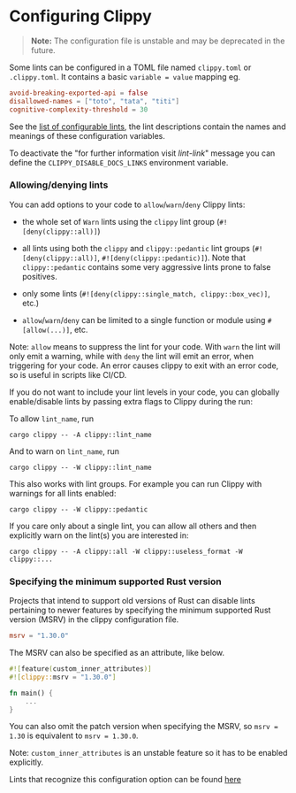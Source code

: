 # Configuring Clippy

> **Note:** The configuration file is unstable and may be deprecated in the future.

Some lints can be configured in a TOML file named `clippy.toml` or `.clippy.toml`. It contains a
basic `variable = value` mapping eg.

```toml
avoid-breaking-exported-api = false
disallowed-names = ["toto", "tata", "titi"]
cognitive-complexity-threshold = 30
```

See the [list of configurable lints](https://rust-lang.github.io/rust-clippy/master/index.html#Configuration),
the lint descriptions contain the names and meanings of these configuration variables.

To deactivate the "for further information visit *lint-link*" message you can define the `CLIPPY_DISABLE_DOCS_LINKS`
environment variable.

### Allowing/denying lints

You can add options to your code to `allow`/`warn`/`deny` Clippy lints:

* the whole set of `Warn` lints using the `clippy` lint group (`#![deny(clippy::all)]`)

* all lints using both the `clippy` and `clippy::pedantic` lint groups (`#![deny(clippy::all)]`,
  `#![deny(clippy::pedantic)]`). Note that `clippy::pedantic` contains some very aggressive lints prone to false
  positives.

* only some lints (`#![deny(clippy::single_match, clippy::box_vec)]`, etc.)

* `allow`/`warn`/`deny` can be limited to a single function or module using `#[allow(...)]`, etc.

Note: `allow` means to suppress the lint for your code. With `warn` the lint will only emit a warning, while with `deny`
the lint will emit an error, when triggering for your code. An error causes clippy to exit with an error code, so is
useful in scripts like CI/CD.

If you do not want to include your lint levels in your code, you can globally enable/disable lints by passing extra
flags to Clippy during the run:

To allow `lint_name`, run

```terminal
cargo clippy -- -A clippy::lint_name
```

And to warn on `lint_name`, run

```terminal
cargo clippy -- -W clippy::lint_name
```

This also works with lint groups. For example you can run Clippy with warnings for all lints enabled:

```terminal
cargo clippy -- -W clippy::pedantic
```

If you care only about a single lint, you can allow all others and then explicitly warn on the lint(s) you are
interested in:

```terminal
cargo clippy -- -A clippy::all -W clippy::useless_format -W clippy::...
```

### Specifying the minimum supported Rust version

Projects that intend to support old versions of Rust can disable lints pertaining to newer features by specifying the
minimum supported Rust version (MSRV) in the clippy configuration file.

```toml
msrv = "1.30.0"
```

The MSRV can also be specified as an attribute, like below.

```rust
#![feature(custom_inner_attributes)]
#![clippy::msrv = "1.30.0"]

fn main() {
    ...
}
```

You can also omit the patch version when specifying the MSRV, so `msrv = 1.30`
is equivalent to `msrv = 1.30.0`.

Note: `custom_inner_attributes` is an unstable feature so it has to be enabled explicitly.

Lints that recognize this configuration option can be
found [here](https://rust-lang.github.io/rust-clippy/master/index.html#msrv)
